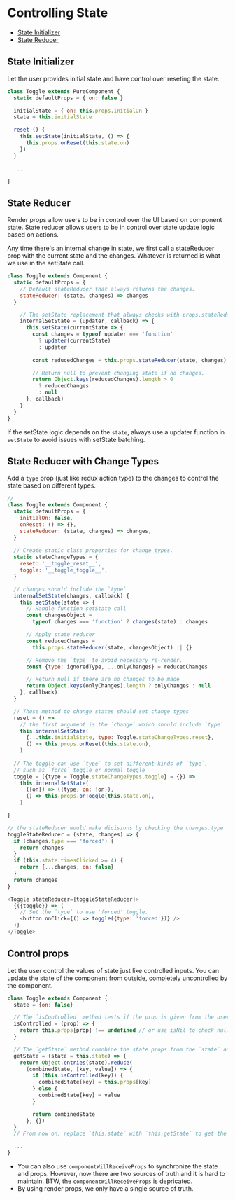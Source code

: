 # Controlling State

- [State Initializer](#state_initializer)
- [State Reducer](#state_reducer)

## State Initializer

Let the user provides initial state and have control over reseting the state.

```javascript
class Toggle extends PureComponent {
  static defaultProps = { on: false }

  initialState = { on: this.props.initialOn }
  state = this.initialState

  reset () {
    this.setState(initialState, () => {
      this.props.onReset(this.state.on)
    })
  }

  ...

}
```

## State Reducer

Render props allow users to be in control over the UI based on component state. State reducer allows users to be in control over state update logic based on actions.

Any time there's an internal change in state, we first call a stateReducer prop with the current state and the changes. Whatever is returned is what we use in the setState call.

```javascript
class Toggle extends Component {
  static defaultProps = {
    // Default stateReducer that always returns the changes.
    stateReducer: (state, changes) => changes
  }

    // The setState replacement that always checks with props.stateReducer first before applying the changes.
    internalSetState = (updater, callback) => {
      this.setState(currentState => {
        const changes = typeof updater === 'function'
          ? updater(currentState)
          : updater
        
        const reducedChanges = this.props.stateReducer(state, changes) || {}

        // Return null to prevent changing state if no changes.
        return Object.keys(reducedChanges).length > 0
          ? reducedChanges
          : null
      }, callback)
    }
  }
}
```

If the setState logic depends on the `state`, always use a updater function in `setState` to avoid issues with setState batching.

## State Reducer with Change Types

Add a `type` prop (just like redux action type) to the changes to control the state based on different types.

```javascript
// 
class Toggle extends Component {
  static defaultProps = {
    initialOn: false,
    onReset: () => {},
    stateReducer: (state, changes) => changes,
  }
  
  // Create static class properties for change types.
  static stateChangeTypes = {
    reset: '__toggle_reset__',
    toggle: '__toggle_toggle__',
  }

  // changes should include the `type`
  internalSetState(changes, callback) {
    this.setState(state => {
      // Handle function setState call
      const changesObject =
        typeof changes === 'function' ? changes(state) : changes

      // Apply state reducer
      const reducedChanges =
        this.props.stateReducer(state, changesObject) || {}

      // Remove the `type` to avoid necessary re-render.
      const {type: ignoredType, ...onlyChanges} = reducedChanges

      // Return null if there are no changes to be made
      return Object.keys(onlyChanges).length ? onlyChanges : null
    }, callback)
  }

  // Those method to change states should set change types
  reset = () =>
    // the first argument is the `change` which should include `type`
    this.internalSetState(
      {...this.initialState, type: Toggle.stateChangeTypes.reset},
      () => this.props.onReset(this.state.on),
    )
  
  // The toggle can use `type` to set different kinds of `type`,
  // such as `force` toggle or normal toggle
  toggle = ({type = Toggle.stateChangeTypes.toggle} = {}) =>
    this.internalSetState(
      ({on}) => ({type, on: !on}),
      () => this.props.onToggle(this.state.on),
    )

}

// the stateReducer would make dicisions by checking the changes.type
toggleStateReducer = (state, changes) => {
  if (changes.type === 'forced') {
    return changes
  }
  if (this.state.timesClicked >= 4) {
    return {...changes, on: false}
  }
  return changes
}

<Toggle stateReducer={toggleStateReducer}>
  {({toggle}) => (
    // Set the `type` to use 'forced' toggle.
    <button onClick={() => toggle({type: 'forced'})} />
  )}
</Toggle>
```
## Control props

Let the user control the values of state just like controlled inputs. You can update the state of the component from outside, completely uncontrolled by the component.

```javascript
class Toggle extends Component {
  state = {on: false}

  // The `isControlled` method tests if the prop is given from the user.
  isControlled = (prop) => {
    return this.props[prop] !== undefined // or use isNil to check null as well
  }

  // The `getState` method comnbine the state props from the `state` and `props`.
  getState = (state = this.state) => {
    return Object.entries(state).reduce(
      (combinedState, [key, value]) => {
        if (this.isControlled(key)) {
          combinedState[key] = this.props[key]
        } else {
          combinedState[key] = value
        }

        return combinedState
      }, {})
  }
  // From now on, replace `this.state` with `this.getState` to get the correct state.

  ...
}
```

- You can also use `componentWillReceiveProps` to synchronize the state and props. However, now there are two sources of truth and it is hard to maintain. BTW, the `componentWillReceiveProps` is depricated.
- By using render props, we only have a single source of truth.

